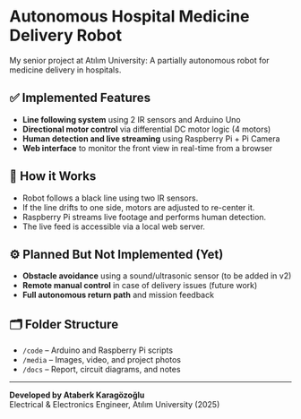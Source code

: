 # Autonomous Hospital Medicine Delivery Robot

My senior project at Atılım University: A partially autonomous robot for medicine delivery in hospitals.

## ✅ Implemented Features

- **Line following system** using 2 IR sensors and Arduino Uno
- **Directional motor control** via differential DC motor logic (4 motors)
- **Human detection and live streaming** using Raspberry Pi + Pi Camera
- **Web interface** to monitor the front view in real-time from a browser

## 🧠 How it Works

- Robot follows a black line using two IR sensors.  
- If the line drifts to one side, motors are adjusted to re-center it.  
- Raspberry Pi streams live footage and performs human detection.  
- The live feed is accessible via a local web server.

## ⚙️ Planned But Not Implemented (Yet)

- **Obstacle avoidance** using a sound/ultrasonic sensor (to be added in v2)
- **Remote manual control** in case of delivery issues (future work)
- **Full autonomous return path** and mission feedback

## 🗂 Folder Structure

- `/code` – Arduino and Raspberry Pi scripts
- `/media` – Images, video, and project photos
- `/docs` – Report, circuit diagrams, and notes

---

**Developed by Ataberk Karagözoğlu**  
Electrical & Electronics Engineer, Atılım University (2025)

